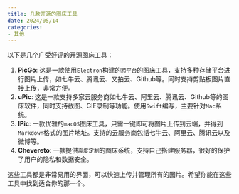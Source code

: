 ```yaml
---
title: 几款开源的图床工具
date: 2024/05/14
categories:
- 其他
---
```


以下是几个广受好评的开源图床工具：

1. **PicGo**: 这是一款使用`Electron`构建的`跨平台`的图床工具，支持多种存储平台进行图片上传，如七牛云、腾讯云、又拍云、Github等。同时支持剪贴板图片直接上传，非常方便。
2. **uPic**: 这是一款支持多家云服务商如七牛云、阿里云、腾讯云、Github等的图床软件，同时支持截图、GIF录制等功能。使用`Swift`编写，主要针对`Mac`系统。
3. **IPic**: 一款优雅的`macOS`图床工具，只需一键即可将图片上传到云端，并得到`Markdown`格式的图片地址。支持的云服务商包括七牛云、阿里云、腾讯云以及微博等。
4. **Chevereto**: 一款提供`高度定制`的图床系统，支持自己搭建服务器，很好的保护了用户的隐私和数据安全。

这些工具都是非常易用的界面，可以快速上传并管理所有的图片。希望你能在这些工具中找到适合你的那一个。
